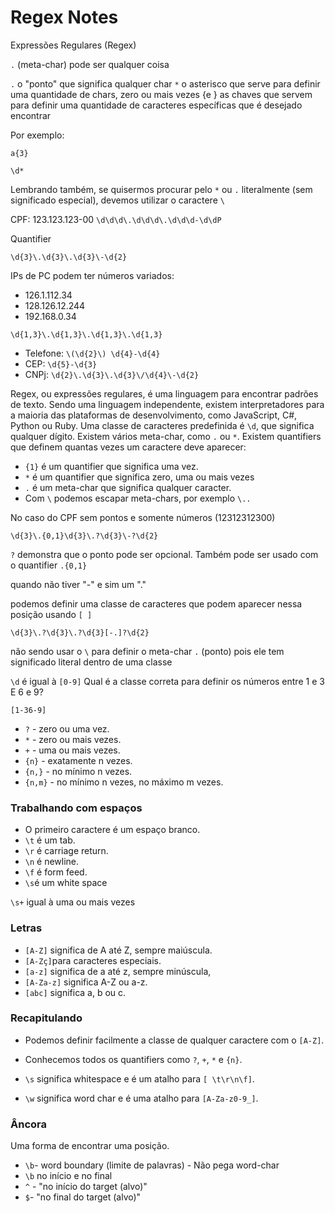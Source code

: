 # Regex Notes

Expressões Regulares (Regex)

`.` (meta-char) pode ser qualquer coisa

`.` o "ponto" que significa qualquer char
`*` o asterisco que serve para definir uma quantidade de chars, zero ou mais vezes
{e } as chaves que servem para definir uma quantidade de caracteres específicas que é desejado encontrar

Por exemplo:

`a{3}`

`\d*`
    

Lembrando também, se quisermos procurar pelo `*` ou `.` literalmente (sem significado especial), devemos utilizar o caractere `\`

CPF: 123.123.123-00
`\d\d\d\.\d\d\d\.\d\d\d-\d\dP`

Quantifier

`\d{3}\.\d{3}\.\d{3}\-\d{2}`


IPs de PC podem ter números variados:

- 126.1.112.34
- 128.126.12.244
- 192.168.0.34

`\d{1,3}\.\d{1,3}\.\d{1,3}\.\d{1,3}`

- Telefone: `\(\d{2}\) \d{4}-\d{4}`
- CEP: `\d{5}-\d{3}`
- CNPj: `\d{2}\.\d{3}\.\d{3}\/\d{4}\-\d{2}`



Regex, ou expressões regulares, é uma linguagem para encontrar padrões de texto. Sendo uma linguagem independente, existem interpretadores para a maioria das plataformas de desenvolvimento, como JavaScript, C#, Python ou Ruby. 
Uma classe de caracteres predefinida é `\d`, que significa qualquer dígito. Existem vários meta-char, como `.` ou `*`. Existem quantifiers que definem quantas vezes um caractere deve aparecer:
 - `{1}` é um quantifier que significa uma vez.
 - `*` é um quantifier que significa zero, uma ou mais vezes
 - `.` é um meta-char que significa qualquer caracter.
 - Com `\` podemos escapar meta-chars, por exemplo `\..`

No caso do CPF sem pontos e somente números (12312312300)

`\d{3}\.{0,1}\d{3}\.?\d{3}\-?\d{2}`

`?` demonstra que o ponto pode ser opcional. Também pode ser usado com o quantifier `.{0,1}`

quando não tiver "-" e sim um "."

podemos definir uma classe de caracteres que podem aparecer nessa posição usando `[ ]`

`\d{3}\.?\d{3}\.?\d{3}[-.]?\d{2}`

não sendo usar o `\` para definir o meta-char `.` (ponto) pois ele tem significado literal dentro de uma classe

`\d` é igual à `[0-9]`
Qual é a classe correta para definir os números entre 1 e 3 E 6 e 9?

`[1-36-9]`


- `?` - zero ou uma vez.
- `*` - zero ou mais vezes.
- `+` - uma ou mais vezes.
- `{n}` - exatamente n vezes.
- `{n,}` - no mínimo n vezes.
- `{n,m}` - no mínimo n vezes, no máximo m vezes.

### Trabalhando com espaços

- O primeiro caractere é um espaço branco.
- `\t` é um tab.
- `\r` é carriage return.
- `\n` é newline.
- `\f` é form feed.
- `\s`é um white space

`\s+` igual à uma ou mais vezes

### Letras

- `[A-Z]` significa de A até Z, sempre maiúscula.
- `[A-Zç]`para caracteres especiais.
- `[a-z]` significa de a até z, sempre minúscula,
- `[A-Za-z]` significa A-Z ou a-z.
- `[abc]` significa a, b ou c.

### Recapitulando

- Podemos definir facilmente a classe de qualquer caractere com o `[A-Z]`.

- Conhecemos todos os quantifiers como `?`, `+`, `*` e `{n}`.

- `\s` significa whitespace e é um atalho para `[ \t\r\n\f]`.

 - `\w` significa word char e é uma atalho para `[A-Za-z0-9_]`.
 
 ### Âncora
 
 Uma forma de encontrar uma posição. 
 
 - `\b`- word boundary (limite de palavras) - Não pega word-char
 - `\b` no início e no final
 - `^` - "no início do target (alvo)"
 - `$`- "no final do target (alvo)"
